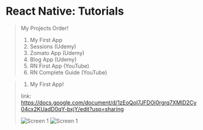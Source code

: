 # React Native: Tutorials
> My Projects Order!
> 1. My First App
> 2. Sessions (Udemy)
> 3. Zomato App (Udemy)
> 4. Blog App (Udemy)
> 5. RN First App (YouTube)
> 6. RN Complete Guide (YouTube) 

> 1) My First App!
>
> link: https://docs.google.com/document/d/1zEoQoI7JFDOi0rgrq7XMID2Cy04cx2KUadD0qY-bxjY/edit?usp=sharing
>
> ![Screen 1](https://github.com/iamnadhu/react-native/blob/master/screenshot/1.png)
> ![Screen 1](https://github.com/iamnadhu/react-native/blob/master/screenshot/2.png)